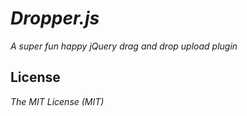 # _Dropper.js_

_A super fun happy jQuery drag and drop upload plugin_

## License
_The MIT License (MIT)_ 
